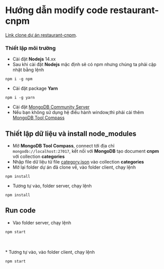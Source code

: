 # Hướng dẫn modify code restaurant-cnpm
[Link clone dự án restaurant-cnpm](https://github.com/thanhdat4421/restaurant-cnpm).
### Thiết lập môi trường
* Cài đặt **Nodejs** 14.xx
* Sau khi cài đặt **Nodejs** mặc định sẽ có npm nhưng chúng ta phải cập nhật bằng lệnh
```
npm i -g npm
```
* Cài đặt package **Yarn**
```
npm i -g yarn
```
* Cài đặt [MongoDB Community Server](https://www.mongodb.com/try/download/community)
* Nếu bạn không sử dụng hệ điều hành window,thì phải cài thêm  [MongoDB Tool Compass](https://www.mongodb.com/try/download/compass)

## Thiết lập dữ liệu và install node_modules
* Mở **MongoDB Tool Compass**, connect tới địa chỉ `mongodb://localhost:27017`, kết nối với **MongoDB** tạo document **cnpm** với collection **categories**
* Nhập file dữ liệu từ file [category.json](https://drive.google.com/file/d/1V4iOMiBsC20SGzoDRMuPFAaRAEYphZpt/view?usp=sharing) vào collection **categories**
* Mở lại folder dự án đã clone về, vào folder client, chạy lệnh
```
npm install
```
* Tương tự vào, folder server, chạy lệnh
```
npm install
```

## Run code
* Vào folder server, chạy lệnh
```
npm start
```

<br>
<br>
* Tương tự vào, vào folder client, chạy lệnh

```
npm start
```
